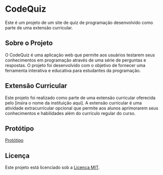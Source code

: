 # CodeQuiz

Este é um projeto de um site de quiz de programação desenvolvido como parte de uma extensão curricular.

## Sobre o Projeto

O CodeQuiz é uma aplicação web que permite aos usuários testarem seus conhecimentos em programação através de uma série de perguntas e respostas. O projeto foi desenvolvido com o objetivo de fornecer uma ferramenta interativa e educativa para estudantes da programação.

## Extensão Curricular

Este projeto foi realizado como parte de uma extensão curricular oferecida pelo [insira o nome da instituição aqui]. A extensão curricular é uma atividade extracurricular opcional que permite aos alunos aprimorarem seus conhecimentos e habilidades além do currículo regular do curso.

## Protótipo

[Protótipo](https://www.canva.com/design/DAGAM_sczr4/0qFnAFmlFYYle296BsySmg/edit?utm_content=DAGAM_sczr4&utm_campaign=designshare&utm_medium=link2&utm_source=sharebutton)

## Licença

Este projeto está licenciado sob a [Licença MIT](https://opensource.org/licenses/MIT).

